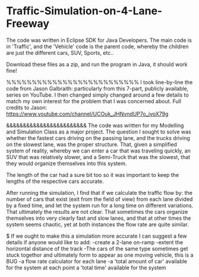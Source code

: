 # Traffic-Simulation-on-4-Lane-Freeway

The code was written in Eclipse SDK for Java Developers. The main code is in 'Traffic', and the 'Vehicle' code is the parent code, whereby the children are just the different cars, SUV, Sports, etc..

Download these files as a zip, and run the program in Java, it should work fine!

%%%%%%%%%%%%%%%%%%%%%%%%%%
I took line-by-line the code from Jason Galbraith: particularly from this 7-part, publicly available, series on YouTube. I then changed simply changed around a few details to match my own interest for the problem that I was concerned about. 
Full credits to Jason: https://www.youtube.com/channel/UCOuk_JHNvndUP7o_ivoX79g

&&&&&&&&&&&&&&&&&&&&&&&&
The code was written for my Modelling and Simulation Class as a major project. The question I sought to solve was whether the fastest cars driving on the passing lane, and the trucks driving on the slowest lane, was the proper structure. That, given a simplified system of reality, whereby we can enter a car that was traveling quickly, an SUV that was relatively slower, and a Semi-Truck that was the slowest, that they would organize themselves into this system. 

The length of the car had a sure bit too so it was important to keep the lengths of the respective cars accurate. 

After running the simulation, I find that if we calculate the traffic flow by: the number of cars that exist (exit from the field of view) from each lane divided by a fixed time, and let the system run for a long time on different variations. That ultimately the results are not clear. That sometimes the cars organize themselves into very clearly fast and slow lanes, and that at other times the system seems chaotic, yet at both instances the flow rate are quite similar. 

$$$$$$$$$$$$$$$$$$$$$$$$$$$$$$$$$
If we ought to make this a simulation more accurate I can suggest a few details if anyone would like to add:
-create a 2-lane on-ramp
-extent the horizontal distance of the track
-The cars of the same type sometimes get stuck togethor and ultimately form to appear as one moving vehicle, this is a BUG
-a flow rate calculator for each lane 
-a 'total amount of car' available for the system at each point
a 'total time' available for the system


